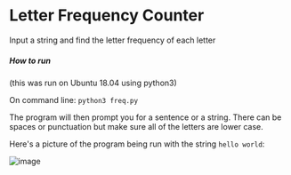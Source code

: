 # Letter Frequency Counter

Input a string and find the letter frequency of each letter

##### How to run

(this was run on Ubuntu 18.04 using python3)

On command line: ```python3 freq.py```

The program will then prompt you for a sentence or a string. There can be spaces or punctuation but make sure all of the letters are lower case.

Here's a picture of the program being run with the string ```hello world```:

![image](https://user-images.githubusercontent.com/41026969/66059430-03efed80-e50a-11e9-961e-3a0b5ce17836.png)
